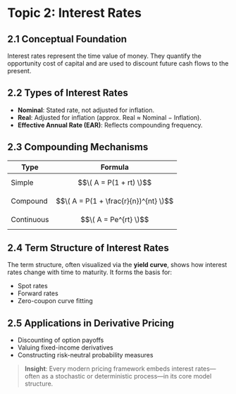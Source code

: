 # Topic 2: Interest Rates

## 2.1 Conceptual Foundation

Interest rates represent the time value of money. They quantify the opportunity cost of capital and are used to discount future cash flows to the present.

## 2.2 Types of Interest Rates

- **Nominal**: Stated rate, not adjusted for inflation.
- **Real**: Adjusted for inflation (approx. Real ≈ Nominal − Inflation).
- **Effective Annual Rate (EAR)**: Reflects compounding frequency.

## 2.3 Compounding Mechanisms

| Type        | Formula                            |
|-------------|-------------------------------------|
| Simple      | $$\( A = P(1 + rt) \)$$                |
| Compound    | $$\( A = P(1 + \frac{r}{n})^{nt} \)$$  |
| Continuous  | $$\( A = Pe^{rt} \)$$                  |

## 2.4 Term Structure of Interest Rates

The term structure, often visualized via the **yield curve**, shows how interest rates change with time to maturity. It forms the basis for:

- Spot rates
- Forward rates
- Zero-coupon curve fitting

## 2.5 Applications in Derivative Pricing

- Discounting of option payoffs
- Valuing fixed-income derivatives
- Constructing risk-neutral probability measures

> **Insight**: Every modern pricing framework embeds interest rates—often as a stochastic or deterministic process—in its core model structure.
